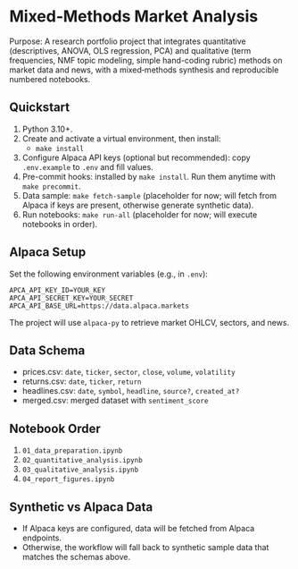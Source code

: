 # Mixed‑Methods Market Analysis

Purpose: A research portfolio project that integrates quantitative (descriptives, ANOVA, OLS regression, PCA) and qualitative (term frequencies, NMF topic modeling, simple hand-coding rubric) methods on market data and news, with a mixed‑methods synthesis and reproducible numbered notebooks.

## Quickstart

1. Python 3.10+.
2. Create and activate a virtual environment, then install:
   - `make install`
3. Configure Alpaca API keys (optional but recommended): copy `.env.example` to `.env` and fill values.
4. Pre-commit hooks: installed by `make install`. Run them anytime with `make precommit`.
5. Data sample: `make fetch-sample` (placeholder for now; will fetch from Alpaca if keys are present, otherwise generate synthetic data).
6. Run notebooks: `make run-all` (placeholder for now; will execute notebooks in order).

## Alpaca Setup

Set the following environment variables (e.g., in `.env`):

```
APCA_API_KEY_ID=YOUR_KEY
APCA_API_SECRET_KEY=YOUR_SECRET
APCA_API_BASE_URL=https://data.alpaca.markets
```

The project will use `alpaca-py` to retrieve market OHLCV, sectors, and news.

## Data Schema

- prices.csv: `date`, `ticker`, `sector`, `close`, `volume`, `volatility`
- returns.csv: `date`, `ticker`, `return`
- headlines.csv: `date`, `symbol`, `headline`, `source?`, `created_at?`
- merged.csv: merged dataset with `sentiment_score`

## Notebook Order

1. `01_data_preparation.ipynb`
2. `02_quantitative_analysis.ipynb`
3. `03_qualitative_analysis.ipynb`
4. `04_report_figures.ipynb`

## Synthetic vs Alpaca Data

- If Alpaca keys are configured, data will be fetched from Alpaca endpoints.
- Otherwise, the workflow will fall back to synthetic sample data that matches the schemas above.


